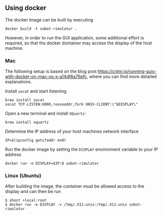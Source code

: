 ## Using docker

The docker image can be built by executing

    docker build -t sobot-rimulator .

However, in order to run the GUI application, some additional effort is required, so that the docker dontainer may 
access the display of the host machine. 

### Mac

The following setup is based on the blog post https://cntnr.io/running-guis-with-docker-on-mac-os-x-a14df6a76efc, 
where you can find more detailed explanations.

Install `socat` and start listening:

    brew install socat
    socat TCP-LISTEN:6000,reuseaddr,fork UNIX-CLIENT:\"$DISPLAY\"

Open a new terminal and install `XQuartz`:

    brew install xquartz

Determine the IP address of your host machines network interface

    IP=$(ipconfig getifaddr en0)
    
Run the docker image by setting the `DISPLAY` environment variable to your IP address

    docker run -e DISPLAY=$IP:0 sobot-rimulator
    
### Linux (Ubuntu)

After building the image, the container must be allowed access to the display and can then be run

    $ xhost +local:root
    $ docker run -e DISPLAY -v /tmp/.X11-unix:/tmp/.X11-unix sobot-rimulator

